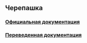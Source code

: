 ## Черепашка

### [Официальная документация](https://docs.python.org/3/library/turtle.html)
### [Переведенная документация](http://grep.cs.msu.ru/python3.8_RU/digitology.tech/docs/python_3/library/turtle.html)